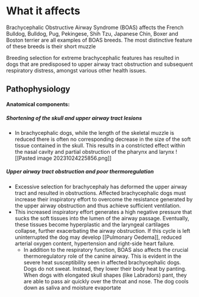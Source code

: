 # What it affects
Brachycephalic Obstructive Airway Syndrome (BOAS) affects the French Bulldog, Bulldog, Pug, Pekingese, Shih Tzu, Japanese Chin, Boxer and Boston terrier are all examples of BOAS breeds. The most distinctive feature of these breeds is their short muzzle

Breeding selection for extreme brachycephalic features has resulted in dogs that are predisposed to upper airway tract obstruction and subsequent respiratory distress, amongst various other health issues.

## Pathophysiology
#### Anatomical components:
##### Shortening of the skull and upper airway tract lesions
- In brachycephalic dogs, while the length of the skeletal muzzle is reduced there is often no corresponding decrease in the size of the soft tissue contained in the skull. This results in a constricted effect within the nasal cavity and partial obstruction of the pharynx and larynx
![[Pasted image 20231024225856.png]]

##### Upper airway tract obstruction and poor thermoregulation
- Excessive selection for brachycephaly has deformed the upper airway tract and resulted in obstructions. Affected brachycephalic dogs must increase their inspiratory effort to overcome the resistance generated by the upper airway obstruction and thus achieve sufficient ventilation.
- This increased inspiratory effort generates a high negative pressure that sucks the soft tissues into the lumen of the airway passage. Eventually, these tissues become hyperplastic and the laryngeal cartilages collapse, further exacerbating the airway obstruction. If this cycle is left uninterrupted the dog may develop [[Pulmonary Oedema]], reduced arterial oxygen content, hypertension and right-side heart failure.
  - In addition to the respiratory function, BOAS also affects the crucial thermoregulatory role of the canine airway. This is evident in the severe heat susceptibility seen in affected brachycephalic dogs. Dogs do not sweat. Instead, they lower their body heat by panting. When dogs with elongated skull shapes (like Labradors) pant, they are able to pass air quickly over the throat and nose. The dog cools down as saliva and moisture evaportate